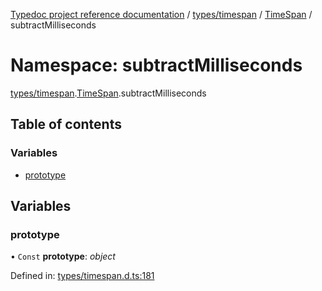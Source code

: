 [Typedoc project reference documentation](../README.md) / [types/timespan](types_timespan.md) / [TimeSpan](types_timespan.timespan.md) / subtractMilliseconds

# Namespace: subtractMilliseconds

[types/timespan](types_timespan.md).[TimeSpan](types_timespan.timespan.md).subtractMilliseconds

## Table of contents

### Variables

- [prototype](types_timespan.timespan.subtractmilliseconds.md#prototype)

## Variables

### prototype

• `Const` **prototype**: *object*

Defined in: [types/timespan.d.ts:181](https://github.com/DocuWare/REST-Sample-TS/blob/6f07cff/src/types/timespan.d.ts#L181)
